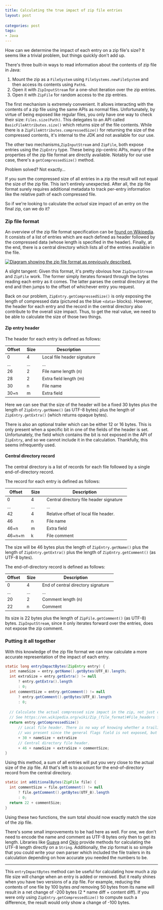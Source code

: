 ```yaml
---
title: Calculating the true impact of zip file entries
layout: post

categories: post
tags:
- Java
---
```


How can we determine the impact of each entry on a zip file's size? It seems like a trivial problem, but things quickly don't add up.

There's three built-in ways to read information about the contents of zip file in Java:

 1. Mount the zip as a `FileSystem` using `FileSystems.newFileSystem` and then access its contents using `Path`s.
 2. Open it with `ZipInputStream` for a one-shot iteration over the zip entries.
 3. Open it with `ZipFile` for random access to the zip entries.

The first mechanism is extremely convenient. It allows interacting with the contents of a zip file using the same APIs as normal files. Unfortunately, by virtue of being exposed like regular files, you only have one way to check their size: `Files.size(Path)`. This delegates to an API called `BasicFileAttributes.size()` which returns size of the file contents. While there is a `ZipFileAttributes.compressedSize()` for returning the size of the compressed contents, it's internal to the JDK and not available for our use.

The other two mechanisms,`ZipInputStream` and `ZipFile`, both expose entries using the `ZipEntry` type. These being zip-centric APIs, many of the properties of the zip file format are directly available. Notably for our use case, there's a `getCompressedSize()` method.

Problem solved? Not exactly…

If you sum the compressed size of all entries in a zip the result will not equal the size of the zip file. This isn't entirely unexpected. After all, the zip file format surely requires additional metadata to track per-entry information like the relative path of each compressed file.

So if we're looking to calculate the _actual_ size impact of an entry on the final zip, can we do it?


### Zip file format

An overview of the zip file format specification can be [found on Wikipedia](https://en.wikipedia.org/wiki/Zip_(file_format)#Structure). It consists of a list of entries which are each defined as header followed by the compressed data (whose length is specified in the header). Finally, at the end, there is a central directory which lists all of the entries available in the file.

<a href="/static/post-image/zip_layout@2x.png">
  <img
    src="/static/post-image/zip_layout.png"
    srcset="/static/post-image/zip_layout.png 1x,
            /static/post-image/zip_layout@2x.png 2x"
    alt="Diagram showing the zip file format as previously described."
    />
</a>

A slight tangent: Given this format, it's pretty obvious how `ZipInputStream` and `ZipFile` work. The former simply iterates forward through the bytes reading each entry as it comes. The latter parses the central directory at the end and then jumps to the offset of whichever entry you request.

Back on our problem, `ZipEntry.getCompressedSize()` is only exposing the length of compressed data (pictured as the blue `<data>` blocks). However, the header for each entry and the record in the central directory also contribute to the overall size impact. Thus, to get the real value, we need to be able to calculate the size of those two things.

#### Zip entry header

The header for each entry is defined as follows:

<style type="text/css">
th,td { padding-right: 15px; padding-bottom: 5px; }
table { margin-bottom: 15px; }
</style>

| Offset | Size | Description                 |
| ------ | ---- | --------------------------- |
| 0      | 4    | Local file header signature |
| ...    | ...  | ...                         |
| 26     | 2    | File name length (n)        |
| 28     | 2    | Extra field length (m)      |
| 30     | n    | File name                   |
| 30+n   | m    | Extra field                 |

Here we can see that the size of the header will be a fixed 30 bytes plus the length of `ZipEntry.getName()` (as UTF-8 bytes) plus the length of `ZipEntry.getExtra()` (which returns opaque bytes).

There is also an optional trailer which can be either 12 or 16 bytes. This is only present when a specific bit in one of the fields of the header is set. Unfortunately, the field which contains the bit is not exposed in the API of `ZipEntry`, and so we cannot include it in the calculation. Thankfully, this seems infrequently used.

#### Central directory record

The central directory is a list of records for each file followed by a single end-of-directory record.

The record for each entry is defined as follows:

| Offset | Size | Description                             |
| ------ | ---- | --------------------------------------- |
| 0      | 4    | Central directory file header signature |
| ...    | ...  | ...                                     |
| 42     | 4    | Relative offset of local file header.   |
| 46     | n    | File name                               |
| 46+n   | m    | Extra field                             |
| 46+n+m | k    | File comment                            |

The size will be 46 bytes plus the length of `ZipEntry.getName()` plus the length of `ZipEntry.getExtra()` plus the length of `ZipEntry.getComment()` (as UTF-8 bytes).

The end-of-directory record is defined as follows:

| Offset | Size | Description                        |
| ------ | ---- | ---------------------------------- |
| 0      | 4    | End of central directory signature |
| ...    | ...  | ...                                |
| 20     | 2    | Comment length (n)                 |
| 22     | n    | Comment                            |

Its size is 22 bytes plus the length of `ZipFile.getComment()` (as UTF-8) bytes. `ZipInputStream`, since it only iterates forward over the entries, does not expose the zip comment.


### Putting it all together

With this knowledge of the zip file format we can now calculate a more accurate representation of the impact of each entry.

```java
static long entryImpactBytes(ZipEntry entry) {
  int nameSize = entry.getName().getBytes(UTF_8).length;
  int extraSize = entry.getExtra() != null
      ? entry.getExtra().length
      : 0;
  int commentSize = entry.getComment() != null
      ? entry.getComment().getBytes(UTF_8).length
      : 0;

  // Calculate the actual compressed size impact in the zip, not just compressed data size.
  // See https://en.wikipedia.org/wiki/Zip_(file_format)#File_headers for details.
  return entry.getCompressedSize()
      // Local file header. There is no way of knowing whether a trailing data descriptor
      // was present since the general flags field is not exposed, but it's unlikely.
      + 30 + nameSize + extraSize
      // Central directory file header.
      + 46 + nameSize + extraSize + commentSize;
}
```

Using this method, a sum of all entries will put you very close to the actual size of the zip file. All that's left is to account for the end-of-directory record from the central directory.

```java
static int additionalBytes(ZipFile file) {
  int commentSize = file.getComment() != null
      ? file.getComment().getBytes(UTF_8).length
      : 0;
  return 22 + commentSize;
}
```

Using these two functions, the sum total should now exactly match the size of the zip file.

There's some small improvements to be had here as well. For one, we don't need to encode the name and comment as UTF-8 bytes only then to get its length. Libraries like [Guava](https://guava.dev/releases/19.0/api/docs/com/google/common/base/Utf8.html#encodedLength(java.lang.CharSequence)) and [Okio](https://square.github.io/okio/2.x/okio/okio/kotlin.-string/utf8-size/) provide methods for calculating the UTF-8 length directly on a `String`. Additionally, the zip format is so simple that you could write your own parser which included the file trailers in its calculation depending on how accurate you needed the numbers to be.

---

This `entryImpactBytes` method can be useful for calculating how much a zip file size will change when an entry is added or removed. But it really shines when you have two versions of a zip file. For example, reducing the contents of one file by 100 bytes _and_ removing 50 bytes from its name will result in a net change of -200 bytes (2 * name diff + content diff). If you were only using `ZipEntry.getCompressedSize()` to compute such a difference, the result would only show a change of -100 bytes.